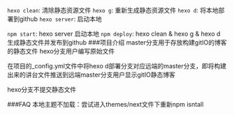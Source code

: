 <!--
 * @Author: Piers.Zhang
 * @Date: 2020-07-10 11:37:14
 * @LastEditTime: 2020-07-10 17:32:34
 * @LastEditors: Do not edit
--> 
`hexo clean`: 清除静态资源文件
`hexo g`: 重新生成静态资源文件
`hexo d`: 将本地部署到github
`hexo server`: 启动本地

`npm start`: hexo server 启动本地
`npm deploy`: hexo clean & hexo g & hexo d 生成静态文件并发布到github
###项目介绍
master分支用于存放构建gitIO的博客的静态文件
hexo分支用户编写原始文件

在项目的_config.yml文件中将hexo d部署分支对应远端的master分支，即将构建出来的讲台文件推送到远端master分支用户显示gitIO静态博客

hexo分支不提交静态文件

###FAQ
本地主题不加载：尝试进入themes/next文件下重新npm isntall